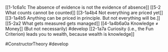 [[1-1c6a1c The absence of evidence is not the evidence of absence]]
[[5-2 What counts cannot be counted]]
[[3-1a4b4 Not everything are priced yet]]
[[3-1a4b5 Anything can be priced in principle. But not everything will be.]]
[[5-2a2 What gets measured gets managed]]
[[4-1a4b6a0a Knowledge ≠ Money]] (But not necessarily) #develop 
[[2-1a7a Curiosity (i.e., the Fun Criterion) leads you to wealth, because wealth is knowledge]]

#ConstructorTheory #develop 